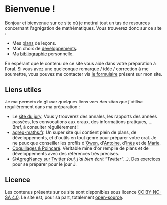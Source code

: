 # Bienvenue !

Bonjour et bienvenue sur ce site où je mettrai tout un tas de resources concernant l'agrégation de mathématiques.
Vous trouverez donc sur ce site :

* Mes [plans](https://agreg.skyost.eu/lecons) de leçons.
* Mon choix de [developpements](https://agreg.skyost.eu/developpements).
* Ma [bibliographie](https://agreg.skyost.eu/bibliographie) personnelle.

En espérant que le contenu de ce site vous aide dans votre préparation à l'oral. Si vous avez une quelconque remarque
/ idée / correction à me soumettre, vous pouvez me contacter via [le formulaire](https://skyost.eu/fr/#contact) présent sur mon site.

## Liens utiles

Je me permets de glisser quelques liens vers des sites que j'utilise régulièrement dans ma préparation :

* Le [site du jury](https://agreg.org). Vous y trouverez des annales, les rapports des années passées, 
  les convocations aux oraux, des informations pratiques, ... Bref, à consulter régulièrement !
* [agreg-maths.fr](https://agreg-maths.fr/). Un super site qui contient plein de plans, de développements,
  et d'outils en tout genre pour préparer votre oral. Je ne peux que conseiller les profils
  d'[Owen](https://agreg-maths.fr/users/21875), d'[Antoine](https://agreg-maths.fr/users/32881),
  d'[Inès](https://agreg-maths.fr/users/629) et de [Marie](https://agreg-maths.fr/users/156).
* [Coquillages & Poincaré](https://www.coquillagesetpoincare.fr/agregation-2019.html). Véritable mine d'or remplie
  de plans et de développements avec des références très précises.
* [@AgregNancy sur Twitter](https://twitter.com/AgregNancy) <em>(oui, j'ai bien écrit <q>Twitter</q>...)</em>. Des 
  exercices pour se préparer pour le jour J.

## Licence

Les contenus présents sur ce site sont disponibles sous licence [CC BY-NC-SA 4.0](https://creativecommons.org/licenses/by-nc-sa/4.0/deed.fr).
Le site est, pour sa part, totalement [open-source](https://github.com/Skyost/Agregation/blob/master/LICENSE).
